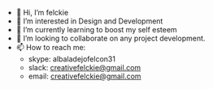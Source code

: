 - 👋 Hi, I’m felckie
- 👀 I’m interested in Design and Development
- 🌱 I’m currently learning to boost my self esteem
- 💞️ I’m looking to collaborate on any project development.
- 📫 How to reach me:
    - skype: albaladejofelcon31
    - slack: creativefelckie@gmail.com
    - email: creativefelckie@gmail.com

<!---
felcon2857/felcon2857 is a ✨ special ✨ repository because its `README.md` (this file) appears on your GitHub profile.
You can click the Preview link to take a look at your changes.
--->
